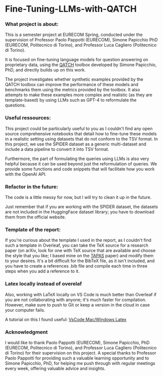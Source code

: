 # Fine-Tuning-LLMs-with-QATCH
### What project is about:
This is a semester project at EURECOM Spring, conducted under the supervision of Professor Paolo Pappotti (EURECOM), Simone Papicchio PhD (EURECOM, Politecnico di Torino), and Professor Luca Cagliero (Politecnico di Torino).

It is focused on fine-tuning language models for question answering on proprietary data, using the [QATCH](https://github.com/spapicchio/QATCH) toolbox developed by Simone Papicchio, PhD, and directly builds up on this work.


The project investigates whether synthetic examples provided by the QATCH toolbox can improve the performance of these models and benchmarks them using the metrics provided by the toolbox. It also attempts to make these examples more complex and realistic (as they are template-based) by using LLMs such as GPT-4 to reformulate the questions.

### Useful ressources:
This project could be particularly useful to you as I couldn't find any open source comprehensive notebooks that detail how to fine-tune these models in a realistic setting using datasets that do not conform to the TSV format. In this project, we use the SPIDER dataset as a generic multi-dataset and include a data pipeline to convert it into TSV format.




Furthermore, the part of formulating the queries using LLMs is also very helpful because it can be used beyond just the reformulation of queries. We provide some functions and code snippets that will facilitate how you work with the OpenAI API.

### Refactor in the future:
The code is a little messy for now, but I will try to clean it up in the future.


Just remember that if you are working with the SPIDER dataset, the datasets are not included in the HuggingFace dataset library; you have to download them from the official website.


### Template of the report:
If you're curious about the template I used in the report, as I couldn't find such a template in Overleaf, you can take the TeX source for a research paper (on arXiv, look for one with TeX source that are available and choose the style that you like; I based mine on the [TAPAS](https://arxiv.org/abs/2004.02349) paper) and modify them to your desires. It's a bit difficult for the BibTeX file, as it isn't included, and you have to create a references .bib file and compile each time in three steps when you add a reference to it.
### Latex locally instead of overelaf
Also, working with LaTeX locally on VS Code is much better than Overleaf if you are not collaborating with anyone; it's much faster for compilation. However, make sure to push to Git or keep a version in the cloud in case your computer fails.

A tutorial on this I found useful:
[VsCode Mac/Windows Latex](https://mathjiajia.github.io/vscode-and-latex/)


### Acknowledgment
I would like to thank Paolo Pappotti (EURECOM), Simone Papicchio, PhD (EURECOM, Politecnico di Torino), and Professor Luca Cagliero (Politecnico di Torino) for their supervision on this project. A special thanks to Professor Paolo Pappotti for providing such a valuable learning opportunity and to Simone Papicchio, PhD, for helping me push through with regular meetings every week, offering valuable advice and insights.

